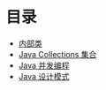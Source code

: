 # 目录

* [内部类](inner_class.md)
* [Java Collections 集合](collections/Java_Collections.md)
* [Java 并发编程](concurrent_program/Java_concurrent_program.md)
* [Java 设计模式](design_pattern/readme.md)






